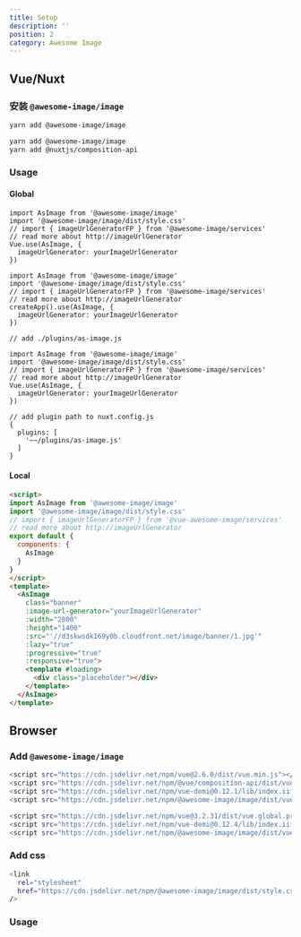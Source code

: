 ```yaml
---
title: Setup
description: ''
position: 2
category: Awesome Image
---
```


## Vue/Nuxt

### 安装 `@awesome-image/image`

<code-group>
  <code-block label="Vue" active>

  ```bash
  yarn add @awesome-image/image
  ```

  </code-block>
  <code-block label="Nuxt">

  ```bash
 yarn add @awesome-image/image
 yarn add @nuxtjs/composition-api
  ```

  </code-block>
  
</code-group>

### Usage
#### Global
<code-group>
  <code-block label="Vue2" active>

  ```js[main.js]
  import AsImage from '@awesome-image/image'
  import '@awesome-image/image/dist/style.css'
  // import { imageUrlGeneratorFP } from '@awesome-image/services'
  // read more about http://imageUrlGenerator
  Vue.use(AsImage, {
    imageUrlGenerator: yourImageUrlGenerator 
  })

  ```

  </code-block>
  <code-block label="Vue3">

  ```js[main.js]
  import AsImage from '@awesome-image/image'
  import '@awesome-image/image/dist/style.css'
  // import { imageUrlGeneratorFP } from '@awesome-image/services'
  // read more about http://imageUrlGenerator
  createApp().use(AsImage, {
    imageUrlGenerator: yourImageUrlGenerator 
  })

  ```

  </code-block>
  <code-block label="Nuxt">


  ```js[./plugins/as-image.js]
  // add ./plugins/as-image.js

  import AsImage from '@awesome-image/image'
  import '@awesome-image/image/dist/style.css'
  // import { imageUrlGeneratorFP } from '@awesome-image/services'
  // read more about http://imageUrlGenerator
  Vue.use(AsImage, {
    imageUrlGenerator: yourImageUrlGenerator 
  })

  ```

  ```js[nuxt.config.js]
  // add plugin path to nuxt.config.js
  {
    plugins: [
      '~~/plugins/as-image.js'
    ]
  }
  ```

  </code-block>
  
</code-group>


#### Local
```html
<script>  
import AsImage from '@awesome-image/image'
import '@awesome-image/image/dist/style.css'
// import { imageUrlGeneratorFP } from '@vue-awesome-image/services'
// read more about http://imageUrlGenerator
export default {
  components: {
    AsImage
  }
}
</script>
<template>
  <AsImage
    class="banner"
    :image-url-generator="yourImageUrlGenerator"
    :width="2800"
    :height="1400"
    :src="'//d3skwsdk169y0b.cloudfront.net/image/banner/1.jpg'"
    :lazy="true"
    :progressive="true"
    :responsive="true">
    <template #loading>
      <div class="placeholder"></div>
    </template>
  </AsImage>
</template>

```


## Browser

### Add `@awesome-image/image`

<code-group>
  <code-block label="Vue2" active>

  ```bash
  <script src="https://cdn.jsdelivr.net/npm/vue@2.6.0/dist/vue.min.js"></script>
  <script src="https://cdn.jsdelivr.net/npm/@vue/composition-api/dist/vue-composition-api.js"></script>
  <script src="https://cdn.jsdelivr.net/npm/vue-demi@0.12.1/lib/index.iife.js"></script>
  <script src="https://cdn.jsdelivr.net/npm/@awesome-image/image/dist/vue2/index.umd.js"></script>
  ```

  </code-block>
  <code-block label="Vue3">

  ```bash
  <script src="https://cdn.jsdelivr.net/npm/vue@3.2.31/dist/vue.global.prod.js"></script>
  <script src="https://cdn.jsdelivr.net/npm/vue-demi@0.12.4/lib/index.iife.js"></script>
  <script src="https://cdn.jsdelivr.net/npm/@awesome-image/image/dist/vue3/index.umd.js"></script>
  ```

  </code-block>
  
</code-group>


### Add css



```bash
<link
  rel="stylesheet"
  href="https://cdn.jsdelivr.net/npm/@awesome-image/image/dist/style.css"
/>
```


### Usage

<code-sandbox :src="'https://codesandbox.io/embed/image-basic-46wt0n?fontsize=14&hidenavigation=1&theme=dark'"></code-sandbox>